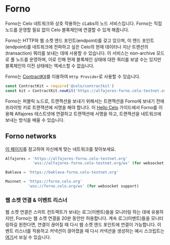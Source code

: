 # Forno

Forno는 Celo 네트워크와 상호 작용하는 cLabs의 노드 서비스입니다. Forno는 직접 노드를 운영할 필요 없이 Celo 블록체인에 연결할 수 있게 해줍니다.

Forno는 HTTP와 웹 소켓 엔드 포인트\(endpoint\)를 갖고 있으며, 이 엔드 포인트\(endpoint\)를 네트워크에 전파하고 싶은 Celo의 현재 데이터나 지난 트랜션의\(transaction\) 쿼리를 보내는 데에 사용할 수 있습니다. 이 서비스는 non-archive 모드로 풀 노드를 운영하며, 이로 인해 현재 블록체인 상태에 대한 쿼리를 보낼 수는 있지만 블록체인의 이전 상태에는 엑세스할 수 없습니다.

Forno는  [ContractKit](https://docs.celo.org/developer-guide/contractkit)를 이용하여 `Http Provider`로 사용할 수 있습니다.

```javascript
const ContractKit = require('@celo/contractkit')
const kit = ContractKit.newKit('https://alfajores-forno.celo-testnet.org')
```

Forno는 퍼블릭 노드로, 트랜잭션을 보내기 위해서는 트랜잭션을 Forno에 보내기 전에 프라이빗 키로 트랜잭션에 서명을 해야 합니다. 이 [Hello Celo](https://docs.celo.org/developer-guide/start/hellocelo) 가이드에서 Forno를 이용해 Alfajores 테스트넷에 연결하고 트랜잭션에 서명을 하고, 트랜잭션을 네트워크에 보내는 방식을 배울 수 있습니다.

## Forno networks

[이 페이지](https://docs.celo.org/getting-started/choosing-a-network)를 참고하여 자신에게 맞는 네트워크를 찾아보세요.

```javascript
Alfajores = 'https://alfajores-forno.celo-testnet.org' 
            'wss://alfajores-forno.celo-testnet.org/ws' (for websocket support)

Baklava = 'https://baklava-forno.celo-testnet.org'

Mainnet = 'https://forno.celo.org'
          'wss://forno.celo.org/ws' (for websocket support)
```

### 웹 소켓 연결 & 이벤트 리스너

웹 소켓 연결은 스마트 컨트랙트가 보내는 로그\(이벤트\)들을 모니터링 하는 데에 유용하지만, Forno는 웹 소캣 연결을 20분 동안만 허용합니다. 계속 로그\(이벤트\)들을 모니터링하길 원한다면, 연결이 끊어질 때 다시 웹 소켓 엔드 포인트에 연결이 가능합니다. 이벤트 리스너를 적용하고 커넥션이 끊어졌을 때 다시 커넥션을 생성하는 예시 스크립트는 [여기](https://gist.github.com/critesjosh/a230e7b2eb54c8d330ca57db1f6239db)서 보실 수 있습니다.

